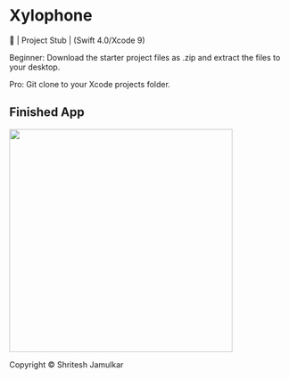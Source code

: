 # Xylophone
 📱 | Project Stub | (Swift 4.0/Xcode 9)

Beginner: Download the starter project files as .zip and extract the files to your desktop.

Pro: Git clone to your Xcode projects folder.

## Finished App
<img src="https://github.com/londonappbrewery/Images/blob/master/Xylophone.png" width="400">

Copyright © Shritesh Jamulkar
